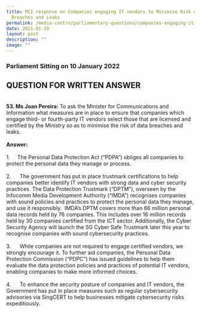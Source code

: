 ```yaml
---
title: MCI response on Companies engaging IT vendors to Minimise Risk of Data
  Breaches and Leaks
permalink: /media-centre/parliamentary-questions/companies-engaging-it-vendors-to-minimise-data-breaches/
date: 2021-01-10
layout: post
description: ""
image: ""
---
```

<h3>Parliament Sitting on 10 January 2022</h3>
<h2>QUESTION FOR WRITTEN ANSWER</h2>
<br>
<strong>53. <span>Ms Joan Pereira:</span></strong>&nbsp;To ask the Minister for Communications and Information what measures are in place to ensure that companies which engage third- or fourth-party IT vendors select those that are licensed and certified by the Ministry so as to minimise the risk of data breaches and leaks.<br>
<br>
<strong>Answer:<br>
<br>
</strong>
<div>1.<span style="white-space: pre;">		</span>The Personal Data Protection Act (“PDPA”) obliges all companies to protect the personal data they manage or process.&nbsp;<br>
<br>
2.<span style="white-space: pre;">		</span>The government has put in place trustmark certifications to help companies better identify IT vendors with strong data and cyber security practices. The Data Protection Trustmark (“DPTM”), overseen by the Infocomm Media Development Authority (“IMDA”) recognises companies with sound policies and practices to protect the personal data they manage, and use it responsibly.&nbsp; IMDA’s DPTM covers more than 66 million personal data records held by 76 companies. This includes over 16 million records held by 30 companies certified from the ICT sector. Additionally, the Cyber Security Agency will launch the SG Cyber Safe Trustmark later this year to recognise companies with sound cybersecurity practices.&nbsp;<br>
<br>
3.<span style="white-space: pre;">		</span>While companies are not required to engage certified vendors, we strongly encourage it. To further aid companies, the Personal Data Protection Commission (“PDPC”) has issued guidelines to help them evaluate the data protection policies and practices of potential IT vendors, enabling companies to make more informed choices.&nbsp;<br>
<br>
4.<span style="white-space: pre;">		</span>To enhance the security posture of companies and IT vendors, the Government has put in place measures such as regular cybersecurity advisories via SingCERT to help businesses mitigate cybersecurity risks expeditiously.&nbsp;</div>